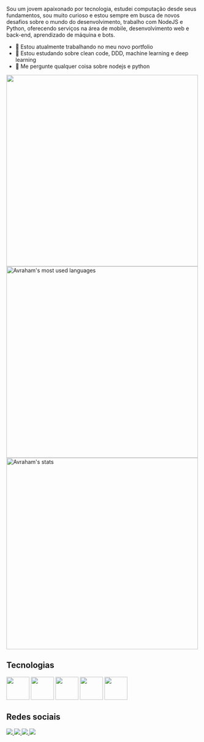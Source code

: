 Sou um jovem apaixonado por tecnologia, estudei computação desde seus fundamentos, sou muito curioso e estou sempre em busca de novos desafios sobre o mundo do desenvolvimento, trabalho com NodeJS e Python, oferecendo serviços na área de mobile, desenvolvimento web e back-end, aprendizado de máquina e bots.

- 🔭 Estou atualmente trabalhando no meu novo portfolio
- 🌱 Estou estudando sobre clean code, DDD, machine learning e deep learning
- 💬 Me pergunte qualquer coisa sobre nodejs e python

 <img width="500em" src="https://github-readme-streak-stats.herokuapp.com/?user=avrahambenaram&theme=dracula"/>
 <img width="500em" src="https://github-readme-stats.vercel.app/api/top-langs/?username=avrahambenaram&layout=compact&theme=dracula" alt="Avraham's most used languages"/>
 <img width="500em" src="https://github-readme-stats.vercel.app/api?username=avrahambenaram&show_icons=true&theme=dracula&custom_title=Avraham%20Github%20Stats" alt="Avraham's stats"/>

##

## Tecnologias
<p>
  <img width="60em" height="60em" src="https://cdn.jsdelivr.net/gh/devicons/devicon/icons/react/react-original.svg" />
  <img width="60em" height="60em" src="https://cdn.jsdelivr.net/gh/devicons/devicon/icons/nodejs/nodejs-original.svg" />
  <img width="60em" height="60em" src="https://cdn.jsdelivr.net/gh/devicons/devicon/icons/python/python-original.svg" />
  <img width="60em" height="60em" src="https://cdn.jsdelivr.net/gh/devicons/devicon/icons/mongodb/mongodb-original.svg" />
  <img width="60em" height="60em" src="https://cdn.jsdelivr.net/gh/devicons/devicon/icons/postgresql/postgresql-original.svg" />
</p>

##

## Redes sociais
<div>
  <a href="https://discord.gg/h7dMk4gzw7" target="_blank">
    <img src="https://img.shields.io/badge/Discord-7289DA?style=for-the-badge&logo=discord&logoColor=white">
  </a>
  
  <a href="https://www.linkedin.com/in/avraham-ben-aram-321a71208/" target="_blank">
    <img src="https://img.shields.io/badge/LinkedIn-0077B5?style=for-the-badge&logo=linkedin&logoColor=white">
  </a>
  
  <a href="https://wa.me/+5511947977895" target="_blank">
    <img src="https://img.shields.io/badge/WhatsApp-25D366?style=for-the-badge&logo=whatsapp&logoColor=white">
  </a>
 
  <a href="https://www.youtube.com/@avrahambenaram" target="_blank">
    <img src="https://img.shields.io/badge/YouTube-FF0000?style=for-the-badge&logo=youtube&logoColor=white">
  </a>
</div>

